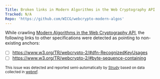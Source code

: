 ```yaml
---
Title: Broken links in Modern Algorithms in the Web Cryptography API
Tracked: N/A
Repo: 'https://github.com/WICG/webcrypto-modern-algos'
---
```


While crawling [Modern Algorithms in the Web Cryptography API](https://wicg.github.io/webcrypto-modern-algos/), the following links to other specifications were detected as pointing to non-existing anchors:
* [ ] https://www.w3.org/TR/webcrypto-2/#dfn-RecognizedKeyUsages
* [ ] https://www.w3.org/TR/webcrypto-2/#byte-sequence-containing

<sub>This issue was detected and reported semi-automatically by [Strudy](https://github.com/w3c/strudy/) based on data collected in [webref](https://github.com/w3c/webref/).</sub>
